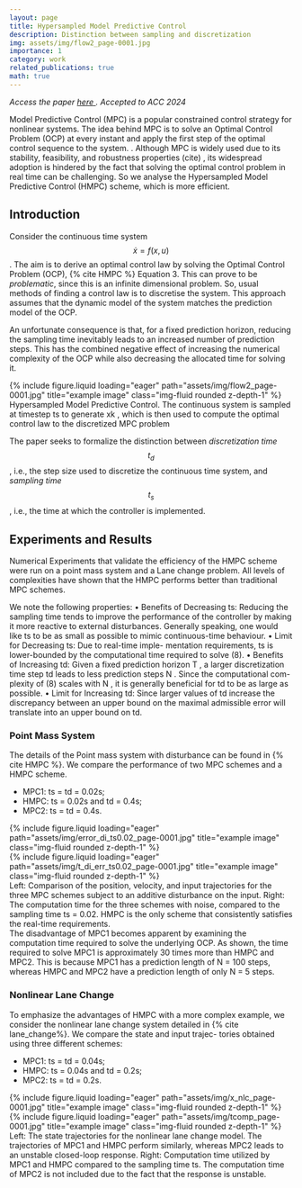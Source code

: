 ```yaml
---
layout: page
title: Hypersampled Model Predictive Control
description: Distinction between sampling and discretization
img: assets/img/flow2_page-0001.jpg
importance: 1
category: work
related_publications: true
math: true
---
```

_Access the paper  <a href="https://arxiv.org/abs/2310.02623" target="_blank">here </a>. Accepted to ACC 2024_

Model Predictive Control (MPC) is a popular constrained
control strategy for nonlinear systems. The idea behind
MPC is to solve an Optimal Control Problem (OCP) at
every instant and apply the first step of the optimal control
sequence to the system. . Although MPC is widely used due
to its stability, feasibility, and robustness properties (cite) , its
widespread adoption is hindered by the fact that solving the
optimal control problem in real time can be challenging. So we analyse the Hypersampled Model Predictive Control (HMPC) scheme, which is more efficient.

## Introduction
Consider the continuous time system $$ \dot x = f(x,u)$$. The aim is to derive an optimal control law by solving the Optimal Control Problem (OCP), {% cite HMPC %} Equation 3. This can prove to be _problematic_, since this is an infinite dimensional problem. So, usual methods of finding a control law is to discretise the system. This
approach assumes that the dynamic model of the system
matches the prediction model of the OCP. 

An unfortunate
consequence is that, for a fixed prediction horizon, reducing
the sampling time inevitably leads to an increased number
of prediction steps. This has the combined negative effect of
increasing the numerical complexity of the OCP while also
decreasing the allocated time for solving it.



<div class="row">
    <div class="col-sm mt-3 mt-md-0">
        {% include figure.liquid loading="eager" path="assets/img/flow2_page-0001.jpg" title="example image" class="img-fluid rounded z-depth-1" %}
    </div>
</div>
<div class="caption">
    Hypersampled Model Predictive Control. The continuous system is sampled at timestep ts to generate xk , which is then used to compute the
optimal control law to the discretized MPC problem
</div>

The paper seeks to formalize the distinction between _discretization time_  $$t_d$$, i.e., the step size used to discretize the continuous time system, and _sampling time_  $$t_s$$, i.e., the time at which the controller is implemented.

## Experiments and Results
Numerical Experiments that validate the efficiency of the HMPC scheme were run on a point mass system and a Lane change problem. All levels of complexities have shown that the HMPC performs better than traditional MPC schemes. 

We note the following properties:
• Benefits of Decreasing ts: Reducing the sampling
time tends to improve the performance of the controller
by making it more reactive to external disturbances.
Generally speaking, one would like ts to be as small
as possible to mimic continuous-time behaviour.
• Limit for Decreasing ts: Due to real-time imple-
mentation requirements, ts is lower-bounded by the
computational time required to solve (8).
• Benefits of Increasing td: Given a fixed prediction
horizon T , a larger discretization time step td leads to
less prediction steps N . Since the computational com-
plexity of (8) scales with N , it is generally beneficial
for td to be as large as possible.
• Limit for Increasing td: Since larger values of td
increase the discrepancy between 
an upper bound on the maximal admissible error will
translate into an upper bound on td.




### Point Mass System 
The details of the Point mass system with disturbance can be found in {% cite HMPC %}. We compare the performance of two MPC schemes and a HMPC scheme.
- MPC1: ts = td = 0.02s;
- HMPC: ts = 0.02s and td = 0.4s;
- MPC2: ts = td = 0.4s.
 
<div class="row">
    <div class="col-md-6 col-sm-12 mt-3 mt-md-0">
        {% include figure.liquid loading="eager" path="assets/img/error_di_ts0.02_page-0001.jpg" title="example image" class="img-fluid rounded z-depth-1" %}
    </div>
    <div class="col-md-6 col-sm-12 mt-3 mt-md-0">
        {% include figure.liquid loading="eager" path="assets/img/t_di_err_ts0.02_page-0001.jpg" title="example image" class="img-fluid rounded z-depth-1" %}
    </div>
</div>
<div class="caption">
   Left: Comparison of the position, velocity, and input trajectories for the three MPC schemes subject to an additive disturbance on the input. Right: The computation time for the three schemes with noise, compared to the sampling time ts = 0.02. HMPC is the only scheme that consistently satisfies the real-time requirements.
</div>
The disadvantage of MPC1 becomes apparent by examining the computation time required to solve the underlying
OCP. As shown, the time required to solve
MPC1 is approximately 30 times more than HMPC and
MPC2. This is because MPC1 has a prediction length of
N = 100 steps, whereas HMPC and MPC2 have a prediction
length of only N = 5 steps.

### Nonlinear Lane Change 
To emphasize the advantages of HMPC with a more
complex example, we consider the nonlinear lane change
system detailed in {% cite lane_change%}.
We compare the state and input trajec-
tories obtained using three different schemes:
- MPC1: ts = td = 0.04s;
- HMPC: ts = 0.04s and td = 0.2s;
- MPC2: ts = td = 0.2s.
<div class="row">
    <div class="col-md-6 col-sm-12 mt-3 mt-md-0">
        {% include figure.liquid loading="eager" path="assets/img/x_nlc_page-0001.jpg" title="example image" class="img-fluid rounded z-depth-1" %}
    </div>
    <div class="col-md-6 col-sm-12 mt-3 mt-md-0">
        {% include figure.liquid loading="eager" path="assets/img/tcomp_page-0001.jpg" title="example image" class="img-fluid rounded z-depth-1" %}
    </div>
</div>
<div class="caption">
    Left: The state trajectories for the nonlinear lane change model. The
trajectories of MPC1 and HMPC perform similarly, whereas MPC2 leads
to an unstable closed-loop response. Right: Computation time utilized by MPC1 and HMPC compared to the
sampling time ts. The computation time of MPC2 is not included due to
the fact that the response is unstable.
</div>







